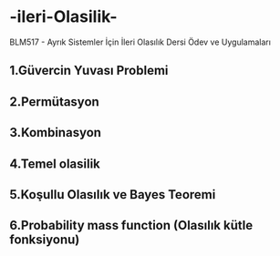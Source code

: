 # -ileri-Olasilik-
BLM517 - Ayrık Sistemler İçin İleri Olasılık Dersi Ödev ve Uygulamaları
## 1.Güvercin Yuvası Problemi
## 2.Permütasyon
## 3.Kombinasyon 
## 4.Temel olasilik 
## 5.Koşullu Olasılık ve Bayes Teoremi 
## 6.Probability mass function (Olasılık kütle fonksiyonu)
